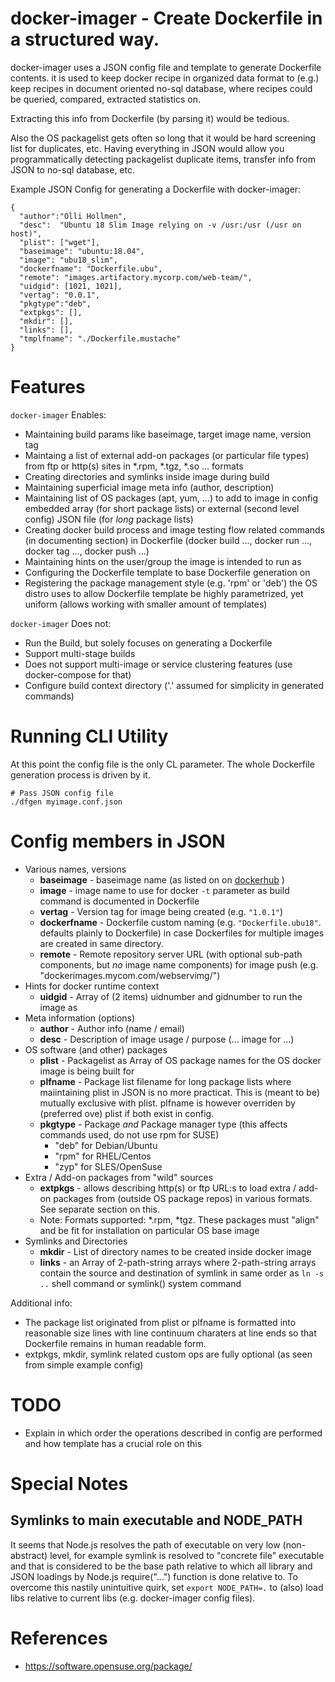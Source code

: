 # docker-imager - Create Dockerfile in a structured way.

docker-imager uses a JSON config file and template to generate Dockerfile contents.
it is used to keep docker recipe in organized data format to (e.g.) keep recipes in document
oriented no-sql database, where recipes could be queried, compared, extracted statistics on.

Extracting this info from Dockerfile (by parsing it) would be tedious.

Also the OS packagelist gets often so long that it would be hard screening list for duplicates, etc.
Having everything in JSON would allow you programmatically detecting packagelist duplicate items, transfer info from JSON to no-sql database, etc.

Example JSON Config for generating a Dockerfile with docker-imager:

    {
      "author":"Olli Hollmen",
      "desc":  "Ubuntu 18 Slim Image relying on -v /usr:/usr (/usr on host)",
      "plist": ["wget"],
      "baseimage": "ubuntu:18.04",
      "image": "ubu18_slim",
      "dockerfname": "Dockerfile.ubu",
      "remote": "images.artifactory.mycorp.com/web-team/",
      "uidgid": [1021, 1021],
      "vertag": "0.0.1",
      "pkgtype":"deb",
      "extpkgs": [],
      "mkdir": [],
      "links": [],
      "tmplfname": "./Dockerfile.mustache"
    }

# Features

`docker-imager` Enables:

- Maintaining build params like baseimage, target image name, version tag
- Maintaing a list of external add-on packages (or particular file types) from
  ftp or http(s) sites in *.rpm, *.tgz, *.so ... formats
- Creating directories and symlinks inside image during build
- Maintaining superficial image meta info (author, description)
- Maintaining list of OS packages (apt, yum, ...) to add to image in config embedded array (for short package lists) or external (second level config) JSON file (for *long* package lists)
- Creating docker build process and image testing flow related commands (in documenting section)
  in Dockerfile (docker build ..., docker run ..., docker tag ..., docker push ...)
- Maintaining hints on the user/group the image is intended to run as
- Configuring the Dockerfile template to base Dockerfile generation on
- Registering the package management style (e.g. 'rpm' or 'deb') the OS distro uses to allow Dockerfile template be highly parametrized, yet uniform (allows working with smaller amount of templates)

`docker-imager` Does not:

- Run the Build, but solely focuses on generating a Dockerfile
- Support multi-stage builds
- Does not support multi-image or service clustering features (use docker-compose for that)
- Configure build context directory ('.' assumed for simplicity in generated commands)

# Running CLI Utility

At this point the config file is the only CL parameter. The whole Dockerfile generation process is driven by it.

    # Pass JSON config file
    ./dfgen myimage.conf.json

# Config members in JSON

- Various names, versions
  - **baseimage** - baseimage name (as listed on on [dockerhub](https://hub.docker.com/) )
  - **image** - image name to use for docker `-t` parameter as build command is documented
    in Dockerfile
  - **vertag** - Version tag for image being created (e.g. `"1.0.1"`)
  - **dockerfname** - Dockerfile custom naming (e.g. `"Dockerfile.ubu18"`. defaults plainly to Dockerfile) in case Dockerfiles for multiple images are created in same directory.
  - **remote** - Remote repository server URL (with optional sub-path components, but *no* image name components) for image push (e.g. "dockerimages.mycom.com/webservimg/")
- Hints for docker runtime context
  - **uidgid** - Array of (2 items) uidnumber and gidnumber to run the image as
- Meta information (options)
  - **author** - Author info (name / email)
  - **desc** - Description of image usage / purpose (... image for ...)
- OS software (and other) packages
  - **plist** - Packagelist as Array of OS package names for the OS docker image is
    being built for
  - **plfname** - Package list filename for long package lists where maiintaining plist in JSON is no more practicat. This is (meant to be) mutually exclusive with plist. plfname is however overriden by (preferred ove) plist if both exist in config.
  - **pkgtype** - Package *and* Package manager type (this affects commands used, do not use rpm for SUSE)
    - "deb" for Debian/Ubuntu
    - "rpm" for RHEL/Centos
    - "zyp" for SLES/OpenSuse
- Extra / Add-on packages from "wild" sources
  - **extpkgs** - allows describing http(s) or ftp URL:s to load extra / add-on packages from (outside OS package repos) in various formats. See separate section on this.
  - Note: Formats supported: *.rpm, *tgz. These packages must "align" and be fit for installation on particular OS base image
- Symlinks and Directories
  - **mkdir** - List of directory names to be created inside docker image
  - **links** - an Array of 2-path-string arrays where 2-path-string arrays contain the source and destination of symlink in same order as `ln -s ..` shell command 
or symlink() system command

Additional info:
- The package list originated from plist or plfname is formatted into reasonable size lines with
  line continuum charaters at line ends so that Dockerfile remains in human readable form.
- extpkgs, mkdir, symlink related custom ops are fully optional (as seen from simple example config)

# TODO

- Explain in which order the operations described in config are performed and how template has a crucial role on this

# Special Notes

## Symlinks to main executable and NODE_PATH

It seems that Node.js resolves the path of executable on very low (non-abstract) level, for example symlink is resolved to "concrete file" executable and
that is considered to be the base path relative to which all library and JSON loadings by Node.js require("...") function is done relative to.
To overcome this nastily unintuitive quirk, set `export NODE_PATH=.` to (also) load libs relative to current libs (e.g. docker-imager config files).

# References
- https://software.opensuse.org/package/

